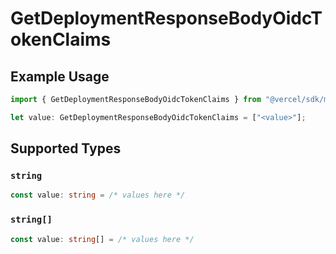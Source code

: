 # GetDeploymentResponseBodyOidcTokenClaims

## Example Usage

```typescript
import { GetDeploymentResponseBodyOidcTokenClaims } from "@vercel/sdk/models/operations";

let value: GetDeploymentResponseBodyOidcTokenClaims = ["<value>"];
```

## Supported Types

### `string`

```typescript
const value: string = /* values here */
```

### `string[]`

```typescript
const value: string[] = /* values here */
```


